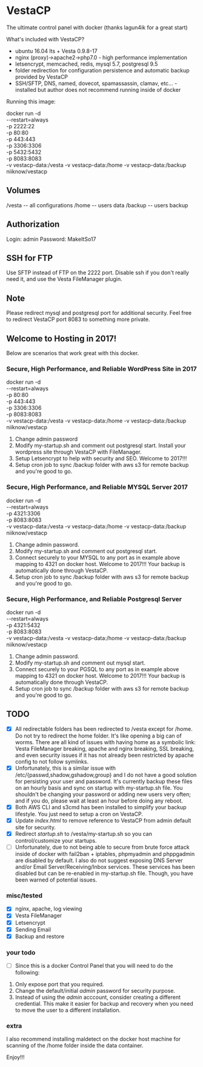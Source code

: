 # VestaCP
The ultimate control panel with docker (thanks lagun4ik for a great start)

What's included with VestaCP?
* ubuntu 16.04 lts + Vesta 0.9.8-17
* nginx (proxy)->apache2->php7.0 - high performance implementation
* letsencrypt, memcached, redis, mysql 5.7, postgresql 9.5
* folder redirection for configuration persistence and automatic backup provided by VestaCP
* SSH/SFTP, DNS, named, dovecot, spamassassin, clamav, etc... - installed but author does not recommend running inside of docker

Running this image:

docker run -d \
  --restart=always \
  -p 2222:22 \
  -p 80:80 \
  -p 443:443 \
  -p 3306:3306 \
  -p 5432:5432 \
  -p 8083:8083 \
  -v vestacp-data:/vesta -v vestacp-data:/home -v vestacp-data:/backup \
  niiknow/vestacp

## Volumes
/vesta  -- all configurations
/home   -- users data
/backup -- users backup

## Authorization
Login: admin Password: MakeItSo17

## SSH for FTP
Use SFTP instead of FTP on the 2222 port.  Disable ssh if you don't really need it, and use the Vesta FileManager plugin.

## Note
Please redirect mysql and postgresql port for additional security.  Feel free to redirect VestaCP port 8083 to something more private.

## Welcome to Hosting in 2017!
Below are scenarios that work great with this docker.

### Secure, High Performance, and Reliable WordPress Site in 2017
docker run -d \
  --restart=always \
  -p 80:80 \
  -p 443:443 \
  -p 3306:3306 \
  -p 8083:8083 \
  -v vestacp-data:/vesta -v vestacp-data:/home -v vestacp-data:/backup \
  niiknow/vestacp

1. Change admin password
2. Modify my-startup.sh and comment out postgresql start.  Install your wordpress site through VestaCP with FileManager.
3. Setup Letsencrypt to help with security and SEO.  Welcome to 2017!!!
4. Setup cron job to sync /backup folder with aws s3 for remote backup and you're good to go.

### Secure, High Performance, and Reliable MYSQL Server 2017
docker run -d \
  --restart=always \
  -p 4321:3306 \
  -p 8083:8083 \
  -v vestacp-data:/vesta -v vestacp-data:/home -v vestacp-data:/backup \
  niiknow/vestacp

1. Change admin password.
2. Modify my-startup.sh and comment out postgresql start.
3. Connect securely to your MYSQL to any port as in example above mapping to 4321 on docker host.  Welcome to 2017!!!  Your backup is automatically done through VestaCP.
4. Setup cron job to sync /backup folder with aws s3 for remote backup and you're good to go.

### Secure, High Performance, and Reliable Postgresql Server
docker run -d \
  --restart=always \
  -p 4321:5432 \
  -p 8083:8083 \
  -v vestacp-data:/vesta -v vestacp-data:/home -v vestacp-data:/backup \
  niiknow/vestacp

1. Change admin password.
2. Modify my-startup.sh and comment out mysql start.
3. Connect securely to your PGSQL to any port as in example above mapping to 4321 on docker host.  Welcome to 2017!!!  Your backup is automatically done through VestaCP.
4. Setup cron job to sync /backup folder with aws s3 for remote backup and you're good to go.

## TODO
- [x] All redirectable folders has been redirected to /vesta except for /home.  Do not try to redirect the home folder.  It's like opening a big can of worms.  There are all kind of issues with having home as a symbolic link: Vesta FileManager breaking, apache and nginx breaking, SSL breaking, and even security issues if it has not already been restricted by apache config to not follow symlinks.
- [x] Unfortunately, this is a similar issue with /etc/{passwd,shadow,gshadow,group} and I do not have a good solution for persisting your user and password.  It's currently backup these files on an hourly basis and sync on startup with my-startup.sh file.  You shouldn't be changing your password or adding new users very often; and if you do, please wait at least an hour before doing any reboot.
- [x] Both AWS CLI and s3cmd has been installed to simplify your backup lifestyle.  You just need to setup a cron on VestaCP.
- [x] Update *index.html* to remove reference to VestaCP from admin default site for security.
- [x] Redirect *startup.sh* to /vesta/my-startup.sh so you can control/customize your startups.
- [ ] Unfortunately, due to not being able to secure from brute force attack inside of docker with fail2ban + iptables, phpmyadmin and phppgadmin are disabled by default.  I also do not suggest exposing DNS Server and/or Email Server/Receiving/Inbox services.  These services has been disabled but can be re-enabled in my-startup.sh file.  Though, you have been warned of potential issues.

### misc/tested
- [x] nginx, apache, log viewing
- [x] Vesta FileManager
- [x] Letsencrypt
- [x] Sending Email 
- [x] Backup and restore

### your todo
- [ ] Since this is a docker Control Panel that you will need to do the following:

1. Only expose port that you required.
2. Change the default/initial *admin* password for security purpose.
3. Instead of using the *admin* acccount, consider creating a different credential.  This make it easier for backup and recovery when you need to move the user to a different installation.

### extra
I also recommend installing maldetect on the docker host machine for scanning of the /home folder inside the data container.

Enjoy!!!